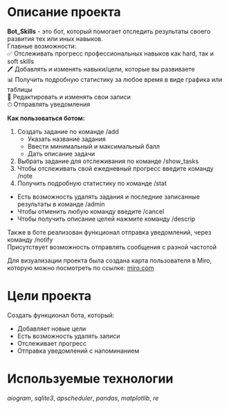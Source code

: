 # Описание проекта
**Bot_Skills** - это бот, который помогает отследить результаты своего развития тех или иных навыков.  
Главные возможности:  
✅ Отслеживать прогресс профессиональных навыков как hard, так и soft skills  
🖊 Добавлять и изменять навыки/цели, которые вы развиваете  
📊 Получить подробную статистику за любое время в виде графика или таблицы  
📝 Редактировать и изменять свои записи  
⏱ Отправлять уведомления  

**Как пользоваться ботом:**
1. Создать задание по команде /add 
   - Указать название задания
   - Ввести минимальный и максимальный балл
   - Дать описание задачи
2. Выбрать задание для отслеживания по команде /show_tasks
3. Чтобы отслеживать свой ежедневный прогресс введите команду /note
4. Получить подробную статистику по команде /stat

- Есть возможность удалять задания и последние записанные результаты в команде /admin
- Чтобы отменить любую команду введите /cancel 
- Чтобы получить описание целей нажмите команду /descrip

Также в боте реализован функционал отправка уведомлений, через команду /notify  
Присутствует возможность отправлять сообщения с разной частотой

Для визуализации проекта была создана карта пользователя в Miro, которую можно посмотреть по ссылке:
[miro.com](https://miro.com/app/board/uXjVMzi_tmw=/?share_link_id=733989460090)

# Цели проекта
Создать функционал бота, который:
+ Добавляет новые цели
+ Есть возможность удалять записи
+ Отслеживает прогресс
+ Отправка уведомлений с напоминанием

# Используемые технологии
*aiogram*, *sqlite3*, *apscheduler*, *pandas*, *matplotlib*, *re*

